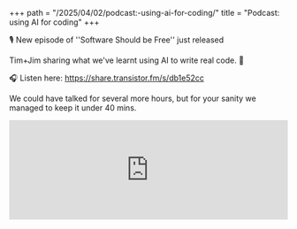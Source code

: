 +++
path = "/2025/04/02/podcast:-using-ai-for-coding/"
title = "Podcast: using AI for coding"
+++

🎙️ New episode of ''Software Should be Free'' just released

Tim+Jim sharing what we've learnt using AI to write real code. 🤖

🎧 Listen here: <https://share.transistor.fm/s/db1e52cc>

We could have talked for several more hours, but for your sanity we managed to keep it under 40 mins.

<iframe width="100%" height="180" frameborder="no" scrolling="no" seamless src="https://share.transistor.fm/e/db1e52cc"></iframe>
